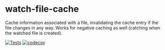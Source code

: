 # watch-file-cache

Cache information associated with a file, invalidating the cache entry if the
file changes in any way.  Works for negative caching as well (catching when
the watched file is created).

[![Tests](https://github.com/hildjj/watch-file-cache/actions/workflows/node.js.yml/badge.svg)](https://github.com/hildjj/watch-file-cache/actions/workflows/node.js.yml)
[![codecov](https://codecov.io/gh/hildjj/watch-file-cache/branch/main/graph/badge.svg?token=EB7T1WOM5V)](https://codecov.io/gh/hildjj/watch-file-cache)
